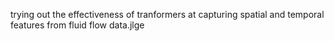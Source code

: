 trying out the effectiveness of tranformers at capturing spatial and temporal features from fluid flow data.jlge
